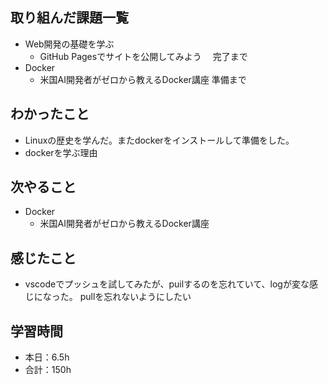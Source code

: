 ## 取り組んだ課題一覧                    
- Web開発の基礎を学ぶ            
    - GitHub Pagesでサイトを公開してみよう 　完了まで
- Docker        
    - 米国AI開発者がゼロから教えるDocker講座 準備まで    

## わかったこと             
-  Linuxの歴史を学んだ。またdockerをインストールして準備をした。   
- dockerを学ぶ理由             
                                                                                                                        
## 次やること
- Docker        
    - 米国AI開発者がゼロから教えるDocker講座
    
## 感じたこと
- vscodeでプッシュを試してみたが、puilするのを忘れていて、logが変な感じになった。
pullを忘れないようにしたい                        　

                                    
## 学習時間
- 本日：6.5h
- 合計：150h